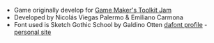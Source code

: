  - Game originally develop for [Game Maker's Toolkit Jam](https://itch.io/jam/gmtk-jam) 
 - Developed by Nicolás Viegas Palermo & Emiliano Carmona
 - Font used is Sketch Gothic School by Galdino Otten [dafont profile](https://www.dafont.com/galdino-otten.d1859?text=epic) - [personal site](http://galdinootten.com/)